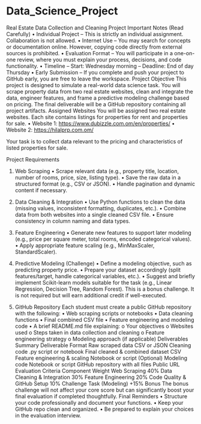 # Data_Science_Project
Real Estate Data Collection and Cleaning Project
 Important Notes (Read Carefully)
•	Individual Project – This is strictly an individual assignment. Collaboration is not allowed.
•	Internet Use – You may search for concepts or documentation online. However, copying code directly from external sources is prohibited.
•	Evaluation Format – You will participate in a one-on-one review, where you must explain your process, decisions, and code functionality.
•	Timeline
–	Start: Wednesday morning
–	Deadline: End of day Thursday
•	Early Submission – If you complete and push your project to GitHub early, you are free to leave the workspace.
Project Objective
This project is designed to simulate a real-world data science task. You will scrape property data from two real estate websites, clean and integrate the data, engineer features, and frame a predictive modeling challenge based on pricing.
The final deliverable will be a GitHub repository containing all project artifacts.
Assigned Websites
You will be assigned two real estate websites. Each site contains listings for properties for rent and properties for sale.
•	Website 1: https://www.dubizzle.com.om/en/properties/
•	Website 2: https://hilalprp.com.om/

Your task is to collect data relevant to the pricing and characteristics of listed properties for sale.

Project Requirements
1. Web Scraping
•	Scrape relevant data (e.g., property title, location, number of rooms, price, size, listing type).
•	Save the raw data in a structured format (e.g., CSV or JSON).
•	Handle pagination and dynamic content if necessary.

2. Data Cleaning & Integration
•	Use Python functions to clean the data (missing values, inconsistent formatting, duplicates, etc.).
•	Combine data from both websites into a single cleaned CSV file.
•	Ensure consistency in column naming and data types.

3. Feature Engineering
•	Generate new features to support later modeling (e.g., price per square meter, total rooms, encoded categorical values).
•	Apply appropriate feature scaling (e.g., MinMaxScaler, StandardScaler).

4. Predictive Modeling (Challenge)
•	Define a modeling objective, such as predicting property price.
•	Prepare your dataset accordingly (split features/target, handle categorical variables, etc.).
•	Suggest and briefly implement Scikit-learn models suitable for the task (e.g., Linear Regression, Decision Tree, Random Forest).
This is a bonus challenge. It is not required but will earn additional credit if well-executed.
5. GitHub Repository
Each student must create a public GitHub repository with the following:
•	Web scraping scripts or notebooks
•	Data cleaning functions
•	Final combined CSV file
•	Feature engineering and modeling code
•	A brief README.md file explaining:
o	Your objectives
o	Websites used
o	Steps taken in data collection and cleaning
o	Feature engineering strategy
o	Modeling approach (if applicable)
Deliverables Summary
Deliverable	Format
Raw scraped data	CSV or JSON
Cleaning code	.py script or notebook
Final cleaned & combined dataset	CSV
Feature engineering & scaling	Notebook or script
(Optional) Modeling code	Notebook or script
GitHub repository with all files	Public URL
Evaluation Criteria
Component	Weight
Web Scraping	40%
Data Cleaning & Integration	30%
Feature Engineering	20%
Code Quality & GitHub Setup	10%
Challenge Task (Modeling)	+15% Bonus
The bonus challenge will not affect your core score but can significantly boost your final evaluation if completed thoughtfully.
Final Reminders
•	Structure your code professionally and document your functions.
•	Keep your GitHub repo clean and organized.
•	Be prepared to explain your choices in the evaluation interview.
